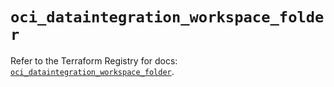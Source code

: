 # `oci_dataintegration_workspace_folder`

Refer to the Terraform Registry for docs: [`oci_dataintegration_workspace_folder`](https://registry.terraform.io/providers/oracle/oci/6.18.0/docs/resources/dataintegration_workspace_folder).

